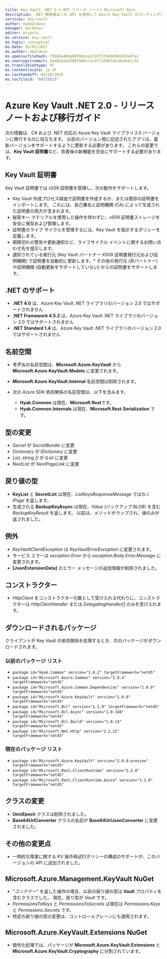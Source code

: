 ```yaml
---
title: Key Vault .NET 2.x API リリース ノート| Microsoft Docs
description: .NET 開発者はこの API を使用して Azure Key Vault のコーディングを行います。
services: key-vault
author: msmbaldwin
manager: barbkess
editor: bryanla
ms.service: key-vault
ms.topic: conceptual
ms.date: 05/02/2017
ms.author: mbaldwin
ms.openlocfilehash: f9dd8a48da08f00cea1219f72940dd84dd3a97ac
ms.sourcegitcommit: 44a85a2ed288f484cc3cdf71d9b51bc0be64cc33
ms.translationtype: HT
ms.contentlocale: ja-JP
ms.lasthandoff: 04/28/2019
ms.locfileid: "64725513"
---
```

# <a name="azure-key-vault-net-20---release-notes-and-migration-guide"></a>Azure Key Vault .NET 2.0 - リリース ノートおよび移行ガイド
次の情報は、C# および .NET 対応の Azure Key Vault ライブラリ 2.0 バージョンに移行するのに役立ちます。  以前のバージョン用に記述されたアプリは、最新バージョンをサポートするように更新する必要があります。  これらの変更では、**Key Vault 証明書**など、改善後の新機能を完全にサポートする必要があります。

## <a name="key-vault-certificates"></a>Key Vault 証明書

Key Vault 証明書では x509 証明書を管理し、次の動作をサポートします。  

* Key Vault 作成プロセス経由で証明書を作成するか、または既存の証明書をインポートします。 これには、自己署名と証明機関 (CA) によって生成された証明書の両方が含まれます。
* 秘密キー マテリアルを使用した操作を伴わずに、x509 証明書ストレージを安全に保存および管理します。  
* 証明書のライフ サイクルを管理するには、Key Vault を指示するポリシーを定義します。  
* 期限切れの警告や更新通知など、ライフサイクル イベントに関するお問い合わせ先を提示します。  
* 選択されている発行元 (Key Vault パートナー X509 証明書発行元および証明機関) で証明書を自動的に更新します。* その他の発行元 (非パートナー) や証明機関 (自動更新をサポートしていない) からの証明書をサポートします。  

## <a name="net-support"></a>.NET のサポート

* **.NET 4.0** は、Azure Key Vault .NET ライブラリのバージョン 2.0 ではサポートされません
* **.NET Framework 4.5.2** は、Azure Key Vault .NET ライブラリのバージョン 2.0 ではサポートされません
* **.NET Standard 1.4** は、Azure Key Vault .NET ライブラリのバージョン 2.0 ではサポートされません

## <a name="namespaces"></a>名前空間

* **モデル**の名前空間は、**Microsoft.Azure.KeyVault** から **Microsoft.Azure.KeyVault.Models** に変更されます。
* **Microsoft.Azure.KeyVault.Internal** 名前空間は削除されます。
* 次の Azure SDK 依存関係の名前空間は、以下を含みます。 

    - **Hyak.Common** は現在、**Microsoft.Rest**です。
    - **Hyak.Common.Internals** は現在、**Microsoft.Rest.Serialization** です。

## <a name="type-changes"></a>型の変更

* *Secret* が *SecretBundle* に変更
* *Dictionary* が *IDictionary* に変更
* *List<T>, string []* が *IList<T>* に変更
* *NextList* が *NextPageLink* に変更

## <a name="return-types"></a>戻り値の型

* **KeyList** と **SecretList** は現在、*ListKeysResponseMessage* ではなく *IPage<T>* を返します。
* 生成される **BackupKeyAsync** は現在、*Value* (バックアップ BLOB) を含む *BackupKeyResult* を返します。 以前は、メソッドがラップされ、値のみが返されました。

## <a name="exceptions"></a>例外

* *KeyVaultClientException* は *KeyVaultErrorException* に変更されます。
* サービス エラーは *exception.Error* から *exception.Body.Error.Message* に変更されます。
* **[JsonExtensionData]** のエラー メッセージの追加情報が削除されました。

## <a name="constructors"></a>コンストラクター

* *HttpClient* をコンストラクター引数として受け入れる代わりに、コンストラクターは *HttpClientHandler* または *DelegatingHandler[]* のみを受け入れます。

## <a name="downloaded-packages"></a>ダウンロードされるパッケージ

クライアントが Key Vault の依存関係を処理するとき、次のパッケージがダウンロードされます。

### <a name="previous-package-list"></a>以前のパッケージ リスト

* `package id="Hyak.Common" version="1.0.2" targetFramework="net45"`
* `package id="Microsoft.Azure.Common" version="2.0.4" targetFramework="net45"`
* `package id="Microsoft.Azure.Common.Dependencies" version="1.0.0" targetFramework="net45"`
* `package id="Microsoft.Azure.KeyVault" version="1.0.0" targetFramework="net45"`
* `package id="Microsoft.Bcl" version="1.1.9" targetFramework="net45"`
* `package id="Microsoft.Bcl.Async" version="1.0.168" targetFramework="net45"`
* `package id="Microsoft.Bcl.Build" version="1.0.14" targetFramework="net45"`
* `package id="Microsoft.Net.Http" version="2.2.22" targetFramework="net45"`

### <a name="current-package-list"></a>現在のパッケージ リスト

* `package id="Microsoft.Azure.KeyVault" version="2.0.0-preview" targetFramework="net45"`
* `package id="Microsoft.Rest.ClientRuntime" version="2.2.0" targetFramework="net45"`
* `package id="Microsoft.Rest.ClientRuntime.Azure" version="3.2.0" targetFramework="net45"`

## <a name="class-changes"></a>クラスの変更

* **UnixEpoch** クラスは削除されました。
* **Base64UrlConverter** クラスの名前が **Base64UrlJsonConverter** に変更されました。

## <a name="other-changes"></a>その他の変更点

* 一時的な障害に関する KV 操作再試行ポリシーの構成のサポートが、このバージョンの API に追加されました。

## <a name="microsoftazuremanagementkeyvault-nuget"></a>Microsoft.Azure.Management.KeyVault NuGet

* "*コンテナー*" を返した操作の場合、以前の戻り値の型は **Vault** プロパティを含むクラスでした。 現在、戻り型が *Vault* です。
* *PermissionsToKeys* と *PermissionsToSecrets* は現在は *Permissions.Keys* と *Permissions.Secrets* です。
* 特定の戻り値の型の変更は、コントロールプレーンにも適用されます。

## <a name="microsoftazurekeyvaultextensions-nuget"></a>Microsoft.Azure.KeyVault.Extensions NuGet

* 暗号化処理では、パッケージが **Microsoft.Azure.KeyVault.Extensions** と **Microsoft.Azure.KeyVault.Cryptography** に分割されています。

